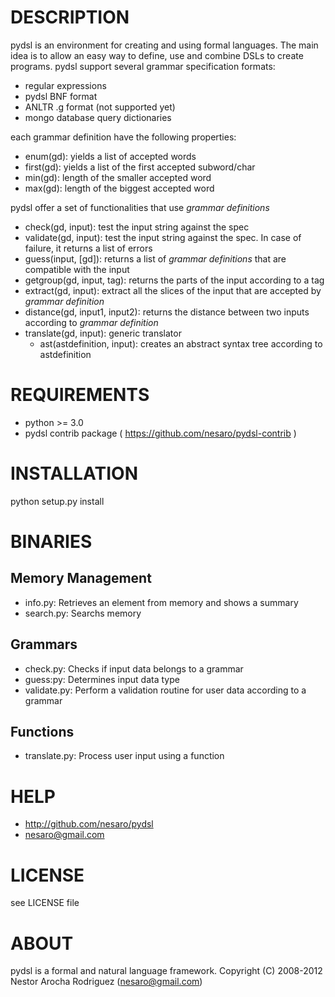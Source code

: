 DESCRIPTION
===========

pydsl is an environment for creating and using formal languages. 
The main idea is to allow an easy way to define, use and combine DSLs to create programs.
pydsl support several grammar specification formats:
 * regular expressions
 * pydsl BNF format
 * ANLTR .g format (not supported yet)
 * mongo database query dictionaries

each grammar definition have the following properties:
 * enum(gd): yields a list of accepted words
 * first(gd): yields a list of the first accepted subword/char
 * min(gd): length of the smaller accepted word
 * max(gd): length of the biggest accepted word

pydsl offer a set of functionalities that use _grammar definitions_
 * check(gd, input): test the input string against the spec
 * validate(gd, input): test the input string against the spec. In case of failure, it returns a list of errors
 * guess(input, [gd]): returns a list of _grammar definitions_ that are compatible with the input
 * getgroup(gd, input, tag): returns the parts of the input according to a tag
 * extract(gd, input): extract all the slices of the input that are accepted by _grammar definition_
 * distance(gd, input1, input2): returns the distance between two inputs according to _grammar definition_
 * translate(gd, input): generic translator
   * ast(astdefinition, input): creates an abstract syntax tree according to astdefinition


REQUIREMENTS
============
 * python >= 3.0
 * pydsl contrib package ( https://github.com/nesaro/pydsl-contrib )

INSTALLATION
============
python setup.py install

BINARIES
========
Memory Management
-----------------
 * info.py: Retrieves an element from memory and shows a summary
 * search.py: Searchs memory 

Grammars
--------
 * check.py: Checks if input data belongs to a grammar
 * guess:py: Determines input data type
 * validate.py: Perform a validation routine for user data according to a grammar

Functions
---------
 * translate.py: Process user input using a function

HELP
====
 * http://github.com/nesaro/pydsl
 * nesaro@gmail.com

LICENSE
=======
see LICENSE file

ABOUT
=====
pydsl is a formal and natural language framework.
Copyright (C) 2008-2012 Nestor Arocha Rodriguez (nesaro@gmail.com)



